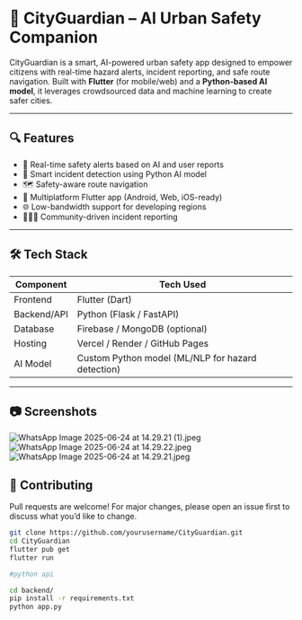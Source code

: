 # 🚨 CityGuardian – AI Urban Safety Companion

CityGuardian is a smart, AI-powered urban safety app designed to empower citizens with real-time hazard alerts, incident reporting, and safe route navigation. Built with **Flutter** (for mobile/web) and a **Python-based AI model**, it leverages crowdsourced data and machine learning to create safer cities.

---

## 🔍 Features

- 📡 Real-time safety alerts based on AI and user reports
- 🧠 Smart incident detection using Python AI model
- 🗺️ Safety-aware route navigation
- 📱 Multiplatform Flutter app (Android, Web, iOS-ready)
- 🌐 Low-bandwidth support for developing regions
- 🧑‍🤝‍🧑 Community-driven incident reporting

---

## 🛠️ Tech Stack

| Component    | Tech Used                |
|--------------|---------------------------|
| Frontend     | Flutter (Dart)           |
| Backend/API  | Python (Flask / FastAPI) |
| Database     | Firebase / MongoDB (optional) |
| Hosting      | Vercel / Render / GitHub Pages |
| AI Model     | Custom Python model (ML/NLP for hazard detection) |

---
## 📷 Screenshots
![WhatsApp Image 2025-06-24 at 14.29.21 (1).jpeg](CityGuardian%2Fassets%2FWhatsApp%20Image%202025-06-24%20at%2014.29.21%20%281%29.jpeg)
![WhatsApp Image 2025-06-24 at 14.29.22.jpeg](CityGuardian%2Fassets%2FWhatsApp%20Image%202025-06-24%20at%2014.29.22.jpeg)
![WhatsApp Image 2025-06-24 at 14.29.21.jpeg](CityGuardian%2Fassets%2FWhatsApp%20Image%202025-06-24%20at%2014.29.21.jpeg)

## 🤝 Contributing
Pull requests are welcome! For major changes, please open an issue first to discuss what you’d like to change.

```bash
git clone https://github.com/yourusername/CityGuardian.git
cd CityGuardian
flutter pub get
flutter run

#python api

cd backend/
pip install -r requirements.txt
python app.py